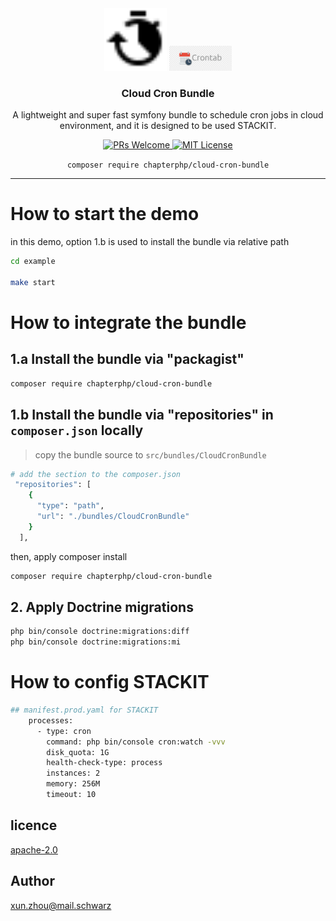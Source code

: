 <div align="center">
  <img src="docs/cron.svg" width=100 alt="Project-Logo"/>
  <img src="docs/cron.png" width=100 alt="Project-Logo"/>
  <h3>Cloud Cron Bundle</h3>
  <p>A lightweight and super fast symfony bundle to schedule cron jobs in cloud environment, and it is designed to 
be used STACKIT.</p>

  <p>
    <a href="#">
      <img src="https://img.shields.io/badge/PRs-Welcome-brightgreen.svg?style=flat-square" alt="PRs Welcome">
    </a>
    <a href="#">
      <img src="https://img.shields.io/badge/License-MIT-brightgreen.svg?style=flat-square" alt="MIT License">
    </a>
  </p>

  `composer require chapterphp/cloud-cron-bundle`
</div>

---

# How to start the demo
in this demo, option 1.b is used to install the bundle via relative path
```bash
cd example

make start
```

# How to integrate the bundle
## 1.a Install the bundle via "packagist"
```bash
composer require chapterphp/cloud-cron-bundle
```

## 1.b Install the bundle via "repositories" in `composer.json` locally
> copy the bundle source to `src/bundles/CloudCronBundle`

```bash
# add the section to the composer.json
 "repositories": [
    {
      "type": "path",
      "url": "./bundles/CloudCronBundle"
    }
  ],

```

then, apply composer install
```bash
composer require chapterphp/cloud-cron-bundle
```

## 2. Apply Doctrine migrations
```bash
php bin/console doctrine:migrations:diff
php bin/console doctrine:migrations:mi
```

# How to config STACKIT
```bash
## manifest.prod.yaml for STACKIT
    processes:
      - type: cron
        command: php bin/console cron:watch -vvv
        disk_quota: 1G
        health-check-type: process
        instances: 2
        memory: 256M
        timeout: 10
```

## licence

[apache-2.0](https://choosealicense.com/licenses/apache-2.0/)

## Author
xun.zhou@mail.schwarz
